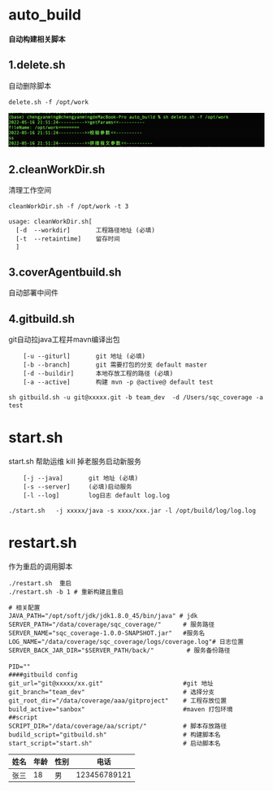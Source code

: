 # auto_build
#### 自动构建相关脚本
## 1.delete.sh 

自动删除脚本 

    delete.sh -f /opt/work
    
![1](../static/auto_build/1.png)

## 2.cleanWorkDir.sh 
清理工作空间


    cleanWorkDir.sh -f /opt/work -t 3 

```
usage: cleanWorkDir.sh[
  [-d  --workdir]       工程路径地址 (必填)
  [-t  --retaintime]    留存时间
  ]
```

## 3.coverAgentbuild.sh 
自动部署中间件


## 4.gitbuild.sh
git自动拉java工程并mavn编译出包

```shell script
    [-u --giturl]       git 地址 (必填)
    [-b --branch]       git 需要打包的分支 default master
    [-d --buildir]      本地存放工程的路径 (必填)
    [-a --active]       构建 mvn -p @active@ default test
```
```shell script
sh gitbuild.sh -u git@xxxxx.git -b team_dev  -d /Users/sqc_coverage -a test
```

# start.sh 

start.sh  帮助运维 kill 掉老服务启动新服务
```shell script
    [-j --java]       git 地址 (必填)
    [-s --server]     (必填)启动服务
    [-l --log]        log日志 default log.log
```
```shell script
./start.sh   -j xxxxx/java -s xxxx/xxx.jar -l /opt/build/log/log.log
```

# restart.sh

作为重启的调用脚本
````shell script
./restart.sh  重启
./restart.sh -b 1 # 重新构建且重启
````

```shell script
# 相关配置
JAVA_PATH="/opt/soft/jdk/jdk1.8.0_45/bin/java" # jdk
SERVER_PATH="/data/coverage/sqc_coverage/"      # 服务路径
SERVER_NAME="sqc_coverage-1.0.0-SNAPSHOT.jar"   #服务名
LOG_NAME="/data/coverage/sqc_coverage/logs/coverage.log"# 日志位置
SERVER_BACK_JAR_DIR="$SERVER_PATH/back/"         # 服务备份路径

PID=""
####gitbuild config
git_url="git@xxxxx/xx.git"                      #git 地址
git_branch="team_dev"                           # 选择分支
git_root_dir="/data/coverage/aaa/gitproject"    # 工程存放位置
build_active="sanbox"                           #maven 打包环境
##script
SCRIPT_DIR="/data/coverage/aa/script/"          # 脚本存放路径
budild_script="gitbuild.sh"                     # 构建脚本名
start_script="start.sh"                         # 启动脚本名
```


| 姓名| 年龄| 性别 | 电话|
|----: | ---- | ---- | ------------ |
| 张三 | 18 | 男 | 123456789121 |

